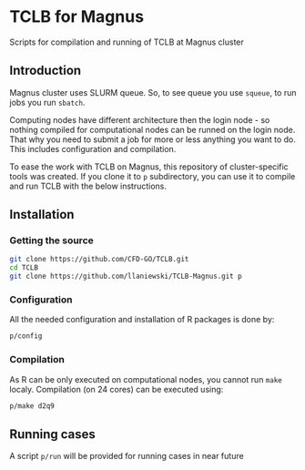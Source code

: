 # TCLB for Magnus
Scripts for compilation and running of TCLB at Magnus cluster

## Introduction
Magnus cluster uses SLURM queue. So, to see queue you use `squeue`, to run jobs you run `sbatch`.

Computing nodes have different architecture then the login node - so nothing compiled for computational nodes can be runned on the login node. That why you need to submit a job for more or less anything you want to do.
This includes configuration and compilation.

To ease the work with TCLB on Magnus, this repository of cluster-specific tools was created. If you clone it to `p` subdirectory, you can use it to compile and run TCLB with the below instructions.

## Installation
### Getting the source
```bash
git clone https://github.com/CFD-GO/TCLB.git
cd TCLB
git clone https://github.com/llaniewski/TCLB-Magnus.git p
```

### Configuration
All the needed configuration and installation of R packages is done by:
```bash
p/config
```

### Compilation
As R can be only executed on computational nodes, you cannot run `make` localy. Compilation (on 24 cores) can be executed using:
```bash
p/make d2q9
```

## Running cases
A script `p/run` will be provided for running cases in near future
